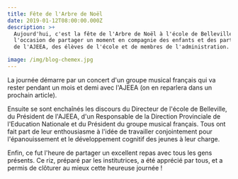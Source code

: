 ```yaml
---
title: Fête de l'Arbre de Noël
date: 2019-01-12T08:00:00.000Z
description: >+
  Aujourd'hui, c'est la fête de l'Arbre de Noël à l'école de Belleville ! C'est
  l'occasion de partager un moment en compagnie des enfants et des partenaires
  de l'AJEEA, des élèves de l'école et de membres de l'administration.

image: /img/blog-chemex.jpg
---
```

La journée démarre par un concert d'un groupe musical français qui va rester pendant un mois et demi avec l'AJEEA (on en reparlera dans un prochain article).

Ensuite se sont enchaînés les discours du Directeur de l'école de Belleville, du Président de l'AJEEA, d'un Responsable de la Direction Provinciale de l'Education Nationale et du Président du groupe musical français. Tous ont fait part de leur enthousiasme à l'idée de travailler conjointement pour l'épanouissement et le développement cognitif des jeunes à leur charge.

Enfin, ce fut l'heure de partager un excellent repas avec tous les gens présents. Ce riz, préparé par les institutrices, a été apprécié par tous, et a permis de clôturer au mieux cette heureuse journée !
